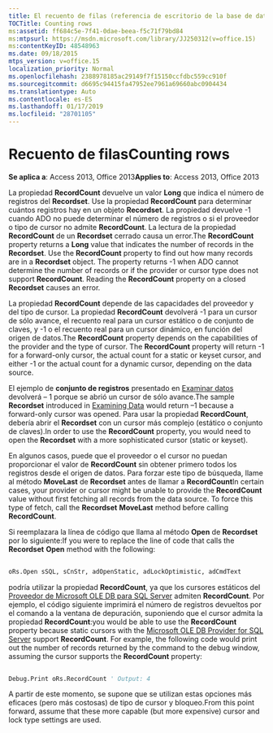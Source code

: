 ```yaml
---
title: El recuento de filas (referencia de escritorio de la base de datos de Access)
TOCTitle: Counting rows
ms:assetid: ff684c5e-7f41-0dae-beea-f5c71f79bd84
ms:mtpsurl: https://msdn.microsoft.com/library/JJ250312(v=office.15)
ms:contentKeyID: 48548963
ms.date: 09/18/2015
mtps_version: v=office.15
localization_priority: Normal
ms.openlocfilehash: 2388978185ac29149f7f15150ccfdbc559cc910f
ms.sourcegitcommit: d6695c94415fa47952ee7961a69660abc0904434
ms.translationtype: Auto
ms.contentlocale: es-ES
ms.lasthandoff: 01/17/2019
ms.locfileid: "28701105"
---
```

# <a name="counting-rows"></a><span data-ttu-id="239f8-102">Recuento de filas</span><span class="sxs-lookup"><span data-stu-id="239f8-102">Counting rows</span></span>


<span data-ttu-id="239f8-103">**Se aplica a**: Access 2013, Office 2013</span><span class="sxs-lookup"><span data-stu-id="239f8-103">**Applies to**: Access 2013, Office 2013</span></span>

<span data-ttu-id="239f8-p101">La propiedad **RecordCount** devuelve un valor **Long** que indica el número de registros del **Recordset**. Use la propiedad **RecordCount** para determinar cuántos registros hay en un objeto **Recordset**. La propiedad devuelve -1 cuando ADO no puede determinar el número de registros o si el proveedor o tipo de cursor no admite **RecordCount**. La lectura de la propiedad **RecordCount** de un **Recordset** cerrado causa un error.</span><span class="sxs-lookup"><span data-stu-id="239f8-p101">The **RecordCount** property returns a **Long** value that indicates the number of records in the **Recordset**. Use the **RecordCount** property to find out how many records are in a **Recordset** object. The property returns -1 when ADO cannot determine the number of records or if the provider or cursor type does not support **RecordCount**. Reading the **RecordCount** property on a closed **Recordset** causes an error.</span></span>

<span data-ttu-id="239f8-p102">La propiedad **RecordCount** depende de las capacidades del proveedor y del tipo de cursor. La propiedad **RecordCount** devolverá -1 para un cursor de sólo avance, el recuento real para un cursor estático o de conjunto de claves, y -1 o el recuento real para un cursor dinámico, en función del origen de datos.</span><span class="sxs-lookup"><span data-stu-id="239f8-p102">The **RecordCount** property depends on the capabilities of the provider and the type of cursor. The **RecordCount** property will return -1 for a forward-only cursor, the actual count for a static or keyset cursor, and either -1 or the actual count for a dynamic cursor, depending on the data source.</span></span>

<span data-ttu-id="239f8-110">El ejemplo de **conjunto de registros** presentado en [Examinar datos](chapter-3-examining-data.md) devolverá – 1 porque se abrió un cursor de sólo avance.</span><span class="sxs-lookup"><span data-stu-id="239f8-110">The sample **Recordset** introduced in [Examining Data](chapter-3-examining-data.md) would return –1 because a forward-only cursor was opened.</span></span> <span data-ttu-id="239f8-111">Para usar la propiedad **RecordCount**, debería abrir el **Recordset** con un cursor más complejo (estático o conjunto de claves).</span><span class="sxs-lookup"><span data-stu-id="239f8-111">In order to use the **RecordCount** property, you would need to open the **Recordset** with a more sophisticated cursor (static or keyset).</span></span>

<span data-ttu-id="239f8-p104">En algunos casos, puede que el proveedor o el cursor no puedan proporcionar el valor de **RecordCount** sin obtener primero todos los registros desde el origen de datos. Para forzar este tipo de búsqueda, llame al método **MoveLast** de **Recordset** antes de llamar a **RecordCount**</span><span class="sxs-lookup"><span data-stu-id="239f8-p104">In certain cases, your provider or cursor might be unable to provide the **RecordCount** value without first fetching all records from the data source. To force this type of fetch, call the **Recordset** **MoveLast** method before calling **RecordCount**.</span></span>

<span data-ttu-id="239f8-114">Si reemplazara la línea de código que llama al método **Open** de **Recordset** por lo siguiente:</span><span class="sxs-lookup"><span data-stu-id="239f8-114">If you were to replace the line of code that calls the **Recordset** **Open** method with the following:</span></span>

```vb 
 
oRs.Open sSQL, sCnStr, adOpenStatic, adLockOptimistic, adCmdText 
```

<span data-ttu-id="239f8-p105">podría utilizar la propiedad **RecordCount**, ya que los cursores estáticos del [Proveedor de Microsoft OLE DB para SQL Server](microsoft-ole-db-provider-for-sql-server.md) admiten **RecordCount**. Por ejemplo, el código siguiente imprimirá el número de registros devueltos por el comando a la ventana de depuración, suponiendo que el cursor admita la propiedad **RecordCount**:</span><span class="sxs-lookup"><span data-stu-id="239f8-p105">you would be able to use the **RecordCount** property because static cursors with the [Microsoft OLE DB Provider for SQL Server](microsoft-ole-db-provider-for-sql-server.md) support **RecordCount**. For example, the following code would print out the number of records returned by the command to the debug window, assuming the cursor supports the **RecordCount** property:</span></span>

```vb 
 
Debug.Print oRs.RecordCount ' Output: 4 
```

<span data-ttu-id="239f8-117">A partir de este momento, se supone que se utilizan estas opciones más eficaces (pero más costosas) de tipo de cursor y bloqueo.</span><span class="sxs-lookup"><span data-stu-id="239f8-117">From this point forward, assume that these more capable (but more expensive) cursor and lock type settings are used.</span></span>

